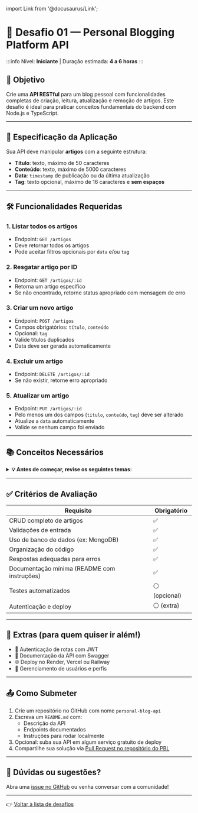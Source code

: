 import Link from '@docusaurus/Link';

# 🧩 Desafio 01 — Personal Blogging Platform API

:::info
Nível: **Iniciante** | Duração estimada: **4 a 6 horas**
:::

## 🎯 Objetivo

Crie uma **API RESTful** para um blog pessoal com funcionalidades completas de criação, leitura, atualização e remoção de artigos. Este desafio é ideal para praticar conceitos fundamentais do backend com Node.js e TypeScript.

---

## 📘 Especificação da Aplicação

Sua API deve manipular **artigos** com a seguinte estrutura:

- **Título**: texto, máximo de 50 caracteres
- **Conteúdo**: texto, máximo de 5000 caracteres
- **Data**: `timestamp` de publicação ou da última atualização
- **Tag**: texto opcional, máximo de 16 caracteres e **sem espaços**

---

## 🛠️ Funcionalidades Requeridas

### 1. **Listar todos os artigos**
- Endpoint: `GET /artigos`
- Deve retornar todos os artigos
- Pode aceitar filtros opcionais por `data` e/ou `tag`

### 2. **Resgatar artigo por ID**
- Endpoint: `GET /artigos/:id`
- Retorna um artigo específico
- Se não encontrado, retorne status apropriado com mensagem de erro

### 3. **Criar um novo artigo**
- Endpoint: `POST /artigos`
- Campos obrigatórios: `título`, `conteúdo`
- Opcional: `tag`
- Valide títulos duplicados
- Data deve ser gerada automaticamente

### 4. **Excluir um artigo**
- Endpoint: `DELETE /artigos/:id`
- Se não existir, retorne erro apropriado

### 5. **Atualizar um artigo**
- Endpoint: `PUT /artigos/:id`
- Pelo menos um dos campos (`título`, `conteúdo`, `tag`) deve ser alterado
- Atualize a `data` automaticamente
- Valide se nenhum campo foi enviado

---

## 📚 Conceitos Necessários

<details>
  <summary><strong>💡 Antes de começar, revise os seguintes temas:</strong></summary>

### 🧪 Backend com Node.js e TypeScript
- [Aprenda TypeScript com a Microsoft](https://www.typescriptlang.org/pt/docs/)
- [Fundamentos do Node.js](https://nodejs.dev/en/learn)
- [Curso gratuito de Node.js + TypeScript (CodeDrops)](https://www.youtube.com/watch?v=8yG1itP8KzM)

### 🌐 APIs RESTful
- [O que é o protocolo HTTP? (MDN)](https://developer.mozilla.org/pt-BR/docs/Web/HTTP/Overview)
- [Criando rotas HTTP com Express.js](https://expressjs.com/pt-br/)

### 🔐 Validação de dados
- [Validação com Zod (TypeScript)](https://zod.dev/)
- [Express-validator (Node.js)](https://express-validator.github.io/docs/)

### 🗃️ Banco de Dados e Modelagem
- [Introdução ao MongoDB](https://www.mongodb.com/docs/manual/introduction/)
- [Curso de MongoDB para iniciantes (freeCodeCamp - em português)](https://www.youtube.com/watch?v=HlFbp1fG4Zw)

### 📦 Organização do projeto e boas práticas
- [Princípios de Clean Code (resumo traduzido)](https://medium.com/@matheus_goncalves/clean-code-princ%C3%ADpios-para-escrever-c%C3%B3digos-melhores-e61fca79f56d)
- [Como estruturar uma API em Node.js (Rocketseat)](https://www.youtube.com/watch?v=Gfuw7wTNbPA)

### 🧪 Testes (opcional, mas recomendado)
- [Documentação oficial do Jest](https://jestjs.io/)
- [Testando APIs com Jest + Supertest](https://blog.rocketseat.com.br/testes-automatizados-com-jest/)

</details>

---

## ✅ Critérios de Avaliação

| Requisito                                     | Obrigatório |
|-----------------------------------------------|-------------|
| CRUD completo de artigos                      | ✅           |
| Validações de entrada                         | ✅           |
| Uso de banco de dados (ex: MongoDB)           | ✅           |
| Organização do código                         | ✅           |
| Respostas adequadas para erros                | ✅           |
| Documentação mínima (README com instruções)   | ✅           |
| Testes automatizados                          | ⚪️ (opcional)|
| Autenticação e deploy                         | ⚪️ (extra)   |

---

## 🚀 Extras (para quem quiser ir além!)

- 🔐 Autenticação de rotas com JWT
- 📄 Documentação da API com Swagger
- 🌐 Deploy no Render, Vercel ou Railway
- 👥 Gerenciamento de usuários e perfis

---

## 📤 Como Submeter

1. Crie um repositório no GitHub com nome `personal-blog-api`
2. Escreva um `README.md` com:
   - Descrição da API
   - Endpoints documentados
   - Instruções para rodar localmente
3. Opcional: suba sua API em algum serviço gratuito de deploy
4. Compartilhe sua solução via [Pull Request no repositório do PBL](https://github.com/s2l2/pbl)

---

## 💬 Dúvidas ou sugestões?

Abra uma [issue no GitHub](https://github.com/s2l2/pbl/issues) ou venha conversar com a comunidade!

---

👉 [Voltar à lista de desafios](./intro)
